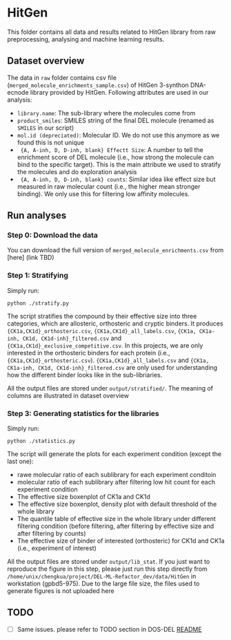 # HitGen
This folder contains all data and results related to HitGen library from raw preprocessing, analysing and machine learning results.

## Dataset overview

The data in `raw` folder contains csv file (`merged_molecule_enrichments_sample.csv`) of HitGen 3-synthon DNA-ecnode library provided by HitGen. Following attributes are used in our analysis:
  - `library.name`: The sub-library where the molecules come from
  - `product_smiles`: SMILES string of the final DEL molecule (renamed as `SMILES` in our script)
  - `mol.id (depreciated)`: Molecular ID. We do not use this anymore as we found this is not unique
  - ` {A, A-inh, D, D-inh, blank} Effectt Size`: A number to tell the enrichment score of DEL molecule (i.e., how strong the molecule can bind to the specific target). This is the main attribute we used to stratify the molecules and do exploration analysis
  - ` {A, A-inh, D, D-inh, blank} counts`: Similar idea like effect size but measured in raw molecular count (i.e., the higher mean stronger binding). We only use this for filtering low affinity molecules.


## Run analyses

### Step 0: Download the data
You can download the full version of `merged_molecule_enrichments.csv` from [here] (link TBD)

### Step 1: Stratifying
Simply run:

```
python ./stratify.py
```
The script stratifies the compound by their effective size into three categories, which are allosteric, orthosteric and cryptic binders. It produces `{CK1a,CK1d}_orthosteric.csv`, `{CK1a,CK1d}_all_labels.csv`, `{CK1a, CK1a-inh, CK1d, CK1d-inh}_filtered.csv` and `{CK1a,CK1d}_exclusive_competitive.csv`. In this projects, we are only interested in the orthosteric binders for each protein (i.e., `{CK1a,CK1d}_orthosteric.csv`). `{CK1a,CK1d}_all_labels.csv` and `{CK1a, CK1a-inh, CK1d, CK1d-inh}_filtered.csv` are only used for understanding how the different binder looks like in the sub-libriaries. 

All the output files are stored under `output/stratified/`. The meaning of columns are illustrated in dataset overview 

### Step 3: Generating statistics for the libraries
Simply run:
```
python ./statistics.py
```

The script will generate the plots for each experiment condition (except the last one):
  - rawe molecular ratio of each sublibrary for each experiment conditoin 
  - molecular ratio of each sublibrary after filtering low hit count for each experiment condition
  - The effective size boxenplot of CK1a and CK1d
  - The effective size boxenplot, density plot with default threshold of the whole library
  - The quantile table of effective size in the whole library under different filtering condition (before filtering, after filtering by effective size and after filtering by counts)
  - The effective size of binder of interested (orthosteric) for CK1d and CK1a (i.e., experiment of interest)

All the output files are stored under `output/lib_stat`. If you just want to reproduce the figure in this step, please just run this step directly from `/home/unix/chengkua/project/DEL-ML-Refactor_dev/data/HitGen` in workstation (gpbd5-975). Due to the large file size, the files used to generate figures is not uploaded here



## TODO
- [ ] Same issues. please refer to TODO section in DOS-DEL [README](https://github.com/broadinstitute/DEL-ML-Refactor/blob/main/data/DOS-DEL/README.md)
